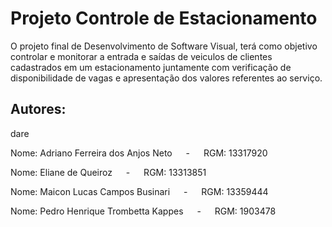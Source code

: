 # Projeto Controle de Estacionamento

<p> O projeto final de Desenvolvimento de Software Visual, terá como objetivo controlar e monitorar a entrada e saídas de veiculos de clientes cadastrados em um estacionamento juntamente com verificação de disponibilidade de vagas e apresentação dos valores referentes ao serviço.

## Autores:

dare
<p> Nome: Adriano Ferreira dos Anjos Neto &emsp; - &emsp; RGM: 13317920
<p> Nome: Eliane de Queiroz &emsp; - &emsp; RGM: 13313851
<p>Nome: Maicon Lucas Campos Businari &emsp; - &emsp; RGM: 13359444
<p>Nome: Pedro Henrique Trombetta Kappes &emsp; - &emsp; RGM: 1903478
